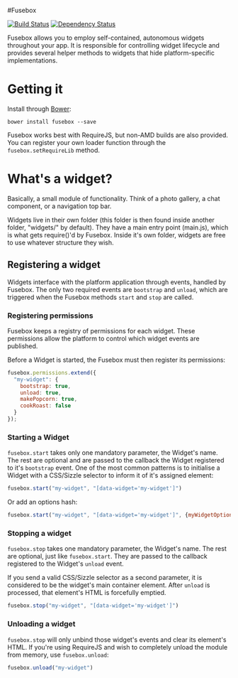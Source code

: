 #Fusebox

[![Build Status](https://travis-ci.org/inf0rmer/fusebox.png)](https://travis-ci.org/inf0rmer/fusebox)
[![Dependency Status](https://david-dm.org/inf0rmer/fusebox.png)](https://david-dm.org/inf0rmer/fusebox)

Fusebox allows you to employ self-contained, autonomous widgets throughout your app. It is responsible for controlling widget lifecycle and provides several helper methods to widgets that hide platform-specific implementations.

# Getting it
Install through [Bower](http://bower.io):
```
bower install fusebox --save
```

Fusebox works best with RequireJS, but non-AMD builds are also provided. You can register your own loader function through the ```fusebox.setRequireLib``` method.

# What's a widget?
Basically, a small module of functionality. Think of a photo gallery, a chat component, or a navigation top bar.

Widgets live in their own folder (this folder is then found inside another folder, "widgets/" by default). They have a main entry point (main.js), which is what gets require()'d by Fusebox. Inside it's own folder, widgets are free to use whatever structure they wish.

## Registering a widget
Widgets interface with the platform application through events, handled by Fusebox. The only two required events are ```bootstrap``` and ```unload```, which are triggered when the Fusebox methods ```start``` and ```stop``` are called.

### Registering permissions
Fusebox keeps a registry of permissions for each widget. These permissions allow the platform to control which widget events are published.

Before a Widget is started, the Fusebox must then register its permissions:
``` javascript
fusebox.permissions.extend({
  "my-widget": {
    bootstrap: true,
    unload: true,
    makePopcorn: true,
    cookRoast: false
  }
});
```

### Starting a Widget
```fusebox.start``` takes only one mandatory parameter, the Widget's name. The rest are optional and are passed to the callback the Widget registered to it's ```bootstrap``` event.
One of the most common patterns is to initialise a Widget with a CSS/Sizzle selector to inform it of it's assigned element:
```javascript
fusebox.start("my-widget", "[data-widget='my-widget']")
```
Or add an options hash:
```javascript
fusebox.start("my-widget", "[data-widget='my-widget']", {myWidgetOption: "Kittens"})
```

### Stopping a widget
```fusebox.stop``` takes one mandatory parameter, the Widget's name. The rest are optional, just like ```fusebox.start```. They are passed to the callback registered to the Widget's ```unload``` event.

If you send a valid CSS/Sizzle selector as a second parameter, it is considered to be the widget's main container element. After ```unload``` is processed, that element's HTML is forcefully emptied.

```javascript
fusebox.stop("my-widget", "[data-widget='my-widget']")
```

### Unloading a widget
```fusebox.stop``` will only unbind those widget's events and clear its element's HTML. If you're using RequireJS and wish to completely unload the module from memory, use ```fusebox.unload```:

```javascript
fusebox.unload("my-widget")
```
